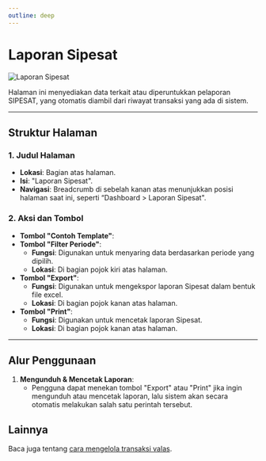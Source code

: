 ```yaml
---
outline: deep
---
```


# Laporan Sipesat

![Laporan Sipesat](/sipesat.png)

Halaman ini menyediakan data terkait atau diperuntukkan pelaporan SIPESAT, yang otomatis diambil dari riwayat transaksi yang ada di sistem.

---

## Struktur Halaman

### 1. **Judul Halaman**

- **Lokasi**: Bagian atas halaman.
- **Isi**: "Laporan Sipesat".
- **Navigasi**: Breadcrumb di sebelah kanan atas menunjukkan posisi halaman saat ini, seperti “Dashboard > Laporan Sipesat".

### 2. **Aksi dan Tombol**

- **Tombol "Contoh Template"**:
- **Tombol "Filter Periode"**:
  - **Fungsi**: Digunakan untuk menyaring data berdasarkan periode yang dipilih.
  - **Lokasi**: Di bagian pojok kiri atas halaman.
- **Tombol "Export"**:
  - **Fungsi**: Digunakan untuk mengekspor laporan Sipesat dalam bentuk file excel.
  - **Lokasi**: Di bagian pojok kanan atas halaman.
- **Tombol "Print"**:
  - **Fungsi**: Digunakan untuk mencetak laporan Sipesat.
  - **Lokasi**: Di bagian pojok kanan atas halaman.
---

## Alur Penggunaan

1. **Mengunduh & Mencetak Laporan**:
   - Pengguna dapat menekan tombol "Export" atau "Print" jika ingin mengunduh atau mencetak laporan, lalu sistem akan secara otomatis melakukan salah satu perintah tersebut.
## Lainnya

Baca juga tentang [cara mengelola transaksi valas](/transaksi/transaksi-valas).
